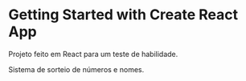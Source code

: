 # Getting Started with Create React App

Projeto feito em React para um teste de habilidade.

Sistema de sorteio de números e nomes.
